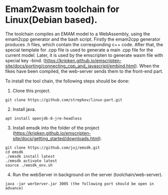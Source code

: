 # Emam2wasm toolchain for Linux(Debian based).

The toolchain compiles an EMAM model to a WebAssembly, using the emam2cpp generator and the bash script. Firstly the emam2cpp generator produces .h files, which contain the corresponding c++ code. After that, the special template for .cpp file is used to generate a main .cpp file for the current model. Later, it is used by the emscripten to generate wasm file with special key -bind. (https://kripken.github.io/emscripten-site/docs/porting/connecting_cpp_and_javascript/embind.html). When the fikes have been compiled, the web-server sends them to the front-end part.

To install the tool chain, the following steps should be done:
1. Clone this project.
```
git clone https://github.com/strepkov/linux-part.git
```
2. Install java.
```
apt install openjdk-8-jre-headless
```
3. Install emsdk into the folder of the project (https://kripken.github.io/emscripten-site/docs/getting_started/downloads.html).
```
git clone https://github.com/juj/emsdk.git
cd emsdk
./emsdk install latest
./emsdk activate latest
source ./emsdk_env.sh
```
4. Run the webServer in background on the server (toolchain/web-server).
```
java -jar werServer.jar 3005 (the following port should be open in advance)
```
